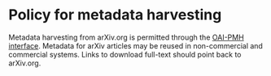 Policy for metadata harvesting
==============================

Metadata harvesting from arXiv.org is permitted through the [OAI-PMH interface](index.md). Metadata for arXiv articles may be reused in non-commercial and commercial systems. Links to download full-text should point back to arXiv.org.